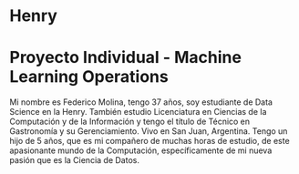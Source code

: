 # Henry
# Proyecto Individual - Machine Learning Operations 
Mi nombre es Federico Molina, tengo 37 años, soy estudiante de Data Science en la Henry. También estudio Licenciatura en Ciencias de la Computación y de la Información y tengo el título de Técnico en Gastronomía y su Gerenciamiento. Vivo en San Juan, Argentina. Tengo un hijo de 5 años, que es mi compañero de muchas horas de estudio, de este apasionante mundo de la Computación, específicamente de mi nueva pasión que es la Ciencia de Datos.

